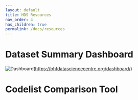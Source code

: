 ```yaml
---
layout: default
title: HDS Resources
nav_order: 4
has_children: true
permalink: /docs/resources
---
```


# Dataset Summary Dashboard

![Dashboard](https://fionnachalmers.github.io/BHF-DSC-HDS-documentation/assets/images/dashboard.png)(https://bhfdatasciencecentre.org/dashboard/)

# Codelist Comparison Tool
